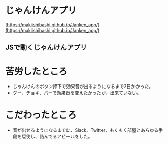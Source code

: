 # じゃんけんアプリ
  [https://makiishibashi.github.io/Janken_app/](https://makiishibashi.github.io/Janken_app/)
## JSで動くじゃんけんアプリ
# 苦労したところ
- じゃんけんのボタン押下で効果音が出るようになるまで2日かかった。
- グー、チョキ、パーで効果音を変えたかったが、出来ていない。
# こだわったところ
- 音が出せるようになるまでに、Slack、Twitter、もくもく部屋とあらゆる手段を駆使し、詰んでるアピールをした。